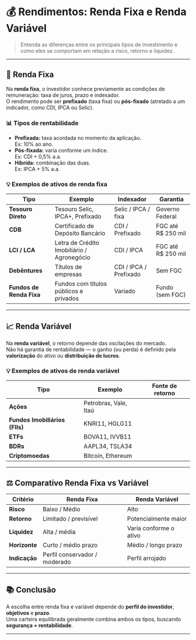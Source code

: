# 💰 Rendimentos: Renda Fixa e Renda Variável

> Entenda as diferenças entre os principais tipos de investimento e como eles se comportam em relação a risco, retorno e liquidez.

---

## 🏦 Renda Fixa

Na **renda fixa**, o investidor conhece previamente as condições de remuneração: taxa de juros, prazo e indexador.  
O rendimento pode ser **prefixado** (taxa fixa) ou **pós-fixado** (atrelado a um indicador, como CDI, IPCA ou Selic).

### 📊 Tipos de rentabilidade
- **Prefixada:** taxa acordada no momento da aplicação.  
  Ex: 10% ao ano.
- **Pós-fixada:** varia conforme um índice.  
  Ex: CDI + 0,5% a.a.
- **Híbrida:** combinação das duas.  
  Ex: IPCA + 5% a.a.

### 💡 Exemplos de ativos de renda fixa
| Tipo | Exemplo | Indexador | Garantia |
|------|----------|------------|-----------|
| **Tesouro Direto** | Tesouro Selic, IPCA+, Prefixado | Selic / IPCA / fixa | Governo Federal |
| **CDB** | Certificado de Depósito Bancário | CDI / Prefixado | FGC até R$ 250 mil |
| **LCI / LCA** | Letra de Crédito Imobiliário / Agronegócio | CDI / IPCA | FGC até R$ 250 mil |
| **Debêntures** | Títulos de empresas | CDI / IPCA / Prefixado | Sem FGC |
| **Fundos de Renda Fixa** | Fundos com títulos públicos e privados | Variado | Fundo (sem FGC) |

---

## 📈 Renda Variável

Na **renda variável**, o retorno depende das oscilações do mercado.  
Não há garantia de rentabilidade — o ganho (ou perda) é definido pela **valorização** do ativo ou **distribuição de lucros**.

### 💡 Exemplos de ativos de renda variável
| Tipo | Exemplo | Fonte de retorno |
|------|----------|------------------|
| **Ações** | Petrobras, Vale, Itaú | |
| **Fundos Imobiliários (FIIs)** | KNRI11, HGLG11 | |
| **ETFs** | BOVA11, IVVB11 |  |
| **BDRs** | AAPL34, TSLA34 |  |
| **Criptomoedas** | Bitcoin, Ethereum | |

---

## ⚖️ Comparativo Renda Fixa vs Variável

| Critério | Renda Fixa | Renda Variável |
|-----------|-------------|----------------|
| **Risco** | Baixo / Médio | Alto |
| **Retorno** | Limitado / previsível | Potencialmente maior |
| **Liquidez** | Alta / média | Varia conforme o ativo |
| **Horizonte** | Curto / médio prazo | Médio / longo prazo |
| **Indicação** | Perfil conservador / moderado | Perfil arrojado |

---

## 📚 Conclusão

A escolha entre renda fixa e variável depende do **perfil do investidor**, **objetivos** e **prazo**.  
Uma carteira equilibrada geralmente combina ambos os tipos, buscando **segurança + rentabilidade**.

---
